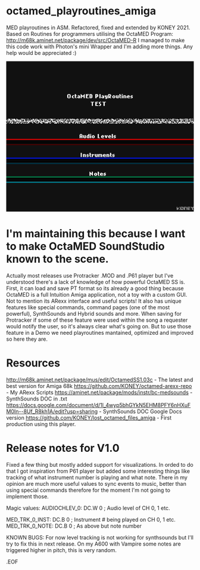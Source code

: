 # octamed_playroutines_amiga
MED playroutines in ASM. Refactored, fixed and extended by KONEY 2021.
Based on Routines for programmers utilising the OctaMED Program: http://m68k.aminet.net/package/dev/src/OctaMED-R
I managed to make this code work with Photon's mini Wrapper and I'm adding more things.
Any help would be appreciated :)

![Preview](https://github.com/KONEY/octamed_playroutines_amiga/blob/main/preview.png)

# I'm maintaining this because I want to make OctaMED SoundStudio known to the scene.
Actually most releases use Protracker .MOD and .P61 player but I've understood there's a lack of knowledge of how powerful OctaMED SS is. First, it can load and save PT format so its already a good thing because OctaMED is a full Intuition Amiga application, not a toy with a custom GUI. Not to mention its ARexx interface and useful scripts! It also has unique features like special commands, command pages (one of the most powerful), SynthSounds and Hybrid sounds and more. When saving for Protracker if some of these feature were used within the song a requester would notify the user, so it's always clear what's going on. But to use those feature in a Demo we need playroutines mantained, optimized and improved so here they are.

# Resources
http://m68k.aminet.net/package/mus/edit/OctamedSS1.03c  - The latest and best version for Amiga 68k
https://github.com/KONEY/octamed-arexx-repo - My ARexx Scripts
https://aminet.net/package/mods/instr/bc-medsounds  - SynthSounds DOC in .txt
https://docs.google.com/document/d/1l_4wyp5bhGYkN5EHM8PFY6nHXuFM0In--8Uf_R8kh1A/edit?usp=sharing - SynthSounds DOC Google Docs version
https://github.com/KONEY/lost_octamed_files_amiga - First production using this player.

# Release notes for V1.0
Fixed a few thing but mostly added support for visualizations. In orded to do that I got inspiration from P61 player
but added some interesting things like tracking of what instrument number is playing and what note.
There in my opinion are much more useful values to sync events to music, better than using special commands therefore
for the moment I'm not going to implement those.

Magic values:
AUDIOCHLEV_0:	DC.W 0	; Audio level of CH 0, 1 etc.

MED_TRK_0_INST:	DC.B 0	; Instrument # being played on CH 0, 1 etc.
MED_TRK_0_NOTE:	DC.B 0	; As above but note number

KNOWN BUGS:
For now level tracking is not working for synthsounds but I'll try to fix this in next release.
On my A600 with Vampire some notes are triggered higher in pitch, this is very random.

.EOF
